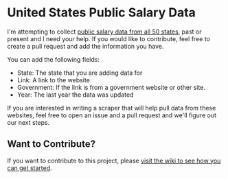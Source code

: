 # United States Public Salary Data

I'm attempting to collect [public salary data from all 50 states](states.md), past or present
and I need your help. If you would like to contribute, feel free to create a
pull request and add the information you have.

You can add the following fields:

* State: The state that you are adding data for
* Link: A link to the website
* Government: If the link is from a government website or other site.
* Year: The last year the data was updated

If you are interested in writing a scraper that will help pull data from these
websites, feel free to open an issue and a pull request and we'll figure out
our next steps.

## Want to Contribute?

If you want to contribute to this project, please [visit the wiki to see how you can get started](https://github.com/chipoglesby/publicSalaryData/wiki).
